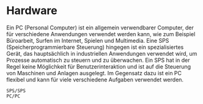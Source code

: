 # Hardware

Ein PC (Personal Computer) ist ein allgemein verwendbarer Computer, der für verschiedene Anwendungen verwendet werden kann, wie zum Beispiel Büroarbeit, Surfen im Internet, Spielen und Multimedia. Eine SPS (Speicherprogrammierbare Steuerung) hingegen ist ein spezialisiertes Gerät, das hauptsächlich in industriellen Anwendungen verwendet wird, um Prozesse automatisch zu steuern und zu überwachen. Ein SPS hat in der Regel keine Möglichkeit für Benutzerinteraktion und ist auf die Steuerung von Maschinen und Anlagen ausgelegt. Im Gegensatz dazu ist ein PC flexibel und kann für viele verschiedene Aufgaben verwendet werden.

```{toctree}
SPS/SPS
PC/PC
```
